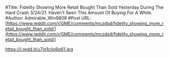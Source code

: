 #Title: Fidelity Showing More Retail Bought Than Sold Yesterday During The Hard Crash 3/24/21. Haven't Seen This Amount Of Buying For A While.
#Author: Admirable_Win9808
#Post URL: [https://www.reddit.com/r/GME/comments/mczdsd/fidelity_showing_more_retail_bought_than_sold/](https://www.reddit.com/r/GME/comments/mczdsd/fidelity_showing_more_retail_bought_than_sold/)


https://i.redd.it/u7jn1ciio6p61.jpg